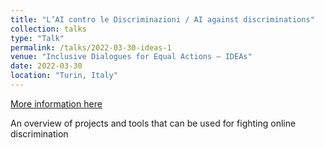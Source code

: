 ```yaml
---
title: "L’AI contro le Discriminazioni / AI against discriminations"
collection: talks
type: "Talk"
permalink: /talks/2022-03-30-ideas-1
venue: "Inclusive Dialogues for Equal Actions – IDEAs"
date: 2022-03-30
location: "Turin, Italy"
---
```


[More information here](https://ideas.di.unito.it/lai-contro-le-discriminazioni/)

An overview of projects and tools that can be used for fighting online discrimination
